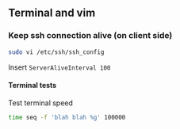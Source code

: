
## Terminal and vim

### Keep ssh connection alive (on client side)
``` Bash
sudo vi /etc/ssh/ssh_config
```
Insert
``` ServerAliveInterval 100 ```

#### Terminal tests
Test terminal speed
``` Bash
time seq -f 'blah blah %g' 100000
```
<!--stackedit_data:
eyJoaXN0b3J5IjpbLTE3NzM3NzU5MjIsLTY1Mzc3NjI2Nl19
-->
